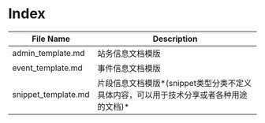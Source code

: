 # Index

|File Name|Description|
|---------|-----------|
|admin_template.md|站务信息文档模版|
|event_template.md|事件信息文档模版|
|snippet_template.md|片段信息文档模版*(snippet类型分类不定义具体内容，可以用于技术分享或者各种用途的文档)*|
